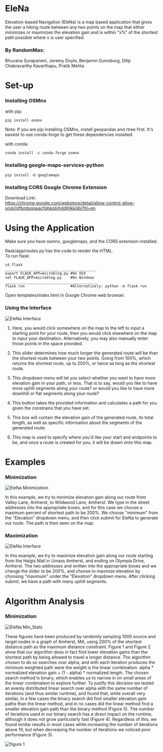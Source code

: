 # EleNa
Elevation-based Navigation (EleNa) is a map based application that gives the user a hiking route between any two points on the map that either minimizes or maximizes the elevation gain and is within “x%” of the shortest path possible where x is user specified.

### By RandomMax:
Bhuvana Surapaneni, Jeremy Doyle, Benjamin Guinsburg, Dilip Chakravarthy Kavarthapu, Pratik Mehta

# Set-up

### Installing OSMnx
with pip:
```
pip install osmnx
```
Note: If you are pip installing OSMnx, install geopandas and rtree first. It's easiest to use conda-forge to get these dependencies installed.

with conda:
```
conda install -c conda-forge osmnx
```

### Installing google-maps-services-python
```
pip install -U googlemaps

```
### Installing CORS Google Chrome Extension
Download Link:  
https://chrome.google.com/webstore/detail/allow-control-allow-origi/nlfbmbojpeacfghkpbjhddihlkkiljbi?hl=en

# Using the Application

Make sure you have osmnx, googlemaps, and the CORS extension installed.  

flask/app/routes.py has the code to render the HTML.  
To run flask:
```
cd flask
__________________________________________
export FLASK_APP=microblog.py #On OSX
set FLASK_APP=microblog.py    #On Windows
__________________________________________
flask run                     #Alternatively: python -m flask run
```
Open templates/index.html in Google Chrome web browser.

### Using the Interface
![EleNa Interface](Pictures/EleNa.PNG "Interface")

1. Here, you would click somewhere on the map to the left to input a starting point for your route, then you would click elsewhere on the map to input your destination. Alternatively, you may also manually enter those points in the space provided.

2. This slider determines how much longer the generated route will be than the shortest route between your two points. Going from 100%, which returns the shortest route, up to 200%, or twice as long as the shortest route.

3. This dropdown menu will let you select whether you want to have more elevation gain in your path, or less. That is to say, would you like to have more uphill segments along your route? or would you like to have more downhill or flat segments along your route?

4. This button takes the provided information and calculates a path for you given the constrains that you have set.
5. This box will contain the elevation gain of the generated route, its total length, as well as specific information about the segments of the generated route.

6. This map is used to specify where you'd like your start and endpoints to be, and once a route is created for you, it will be drawn onto this map.

# Examples

### Minimization
![EleNa Minimization](Pictures/EleNa_example_min.PNG)

In this example, we try to minimize elevation gain along our route from Valley Lane, Amherst, to Wildwood Lane, Amherst. We type in the street addresses into the appropriate boxes, and for this case we choose a maximum percent of shortest path to be 200%. We choose "minimum" from the "Elevation" dropdown menu, and then click submit for EleNa to generate our route. The path is then seen on the map.


### Maximization
![EleNa Interface](Pictures/EleNa_example_maximum.PNG)

In this example, we try to maximize elevation gain along our route starting from the Haigis Mall in Umass Amherst, and ending on Olympia Drive, Amherst. The two addresses and written into the appropriate boxes and we change the slider to be 200%, and choose to maxmize elevation by choosing "maximum" under the "Elevation" dropdown menu. After clicking submit, we have a path with many uphill segments.

# Algorithm Analysis

### Minimization
![EleNa Min_Stats](Pictures/min_stats.png)

These figures have been produced by randomly sampling 1000 source and target nodes in a graph of Amherst, MA, using 200% of the shortest distance path as the maximum distance constraint. Figure 1 and Figure 2 show that our algorithm does in fact find lower elevation gains than the shortest path by being allowed to travel a longer distance. The algorithm chosen to do so searches over alpha, and with each iteration produces the minimum weighted path were the weight is the linear combination: alpha * normalized elevation gain + (1 - alpha) * normalized length. The chosen search method is binary, which enables us to narrow in on small areas of the linear combination to explore further. To justify this decision we tested an evenly distributed linear search over alpha with the same number of iterations (and thus similar runtime), and found that, while overall very similar, in a few cases the binary search did find smaller elevation gain paths than the linear method, and in no cases did the linear method find a smaller elevation gain path than the binary method (Figure 5). The number of iterations used in our binary search has a direct impact on the runtime, although it does not grow particularly fast (Figure 4). Regardless of this, we found similar results in most cases while increasing the number of iterations above 10, but when decreasing the number of iterations we noticed poor performance (Figure 3).

![figure 1](Pictures/Figure_1.png)
